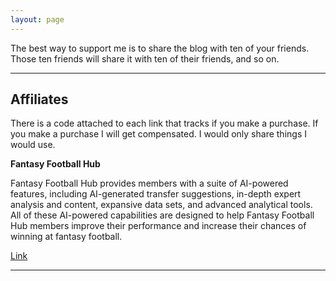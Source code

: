 ```yaml
---
layout: page
---
```


The best way to support me is to share the blog with ten of your friends. Those ten friends will share it with ten of their friends, and so on.

---

## Affiliates 

There is a code attached to each link that tracks if you make a purchase. If you make a purchase I will get compensated. I would only share things I would use.

**Fantasy Football Hub**

Fantasy Football Hub provides members with a suite of AI-powered features, including AI-generated transfer suggestions, in-depth expert analysis and content, expansive data sets, and advanced analytical tools. All of these AI-powered capabilities are designed to help Fantasy Football Hub members improve their performance and increase their chances of winning at fantasy football.
 
[Link](https://fantasyfootballhub.co.uk/join?via=tacticsjournal)

---
